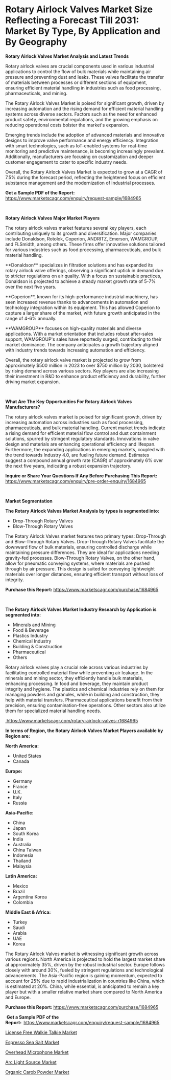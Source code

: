 <p><h1>Rotary Airlock Valves Market Size Reflecting a Forecast Till 2031: Market By Type, By Application and By Geography</h1></p><p><strong>Rotary Airlock Valves Market Analysis and Latest Trends</strong></p>
<p><p>Rotary airlock valves are crucial components used in various industrial applications to control the flow of bulk materials while maintaining air pressure and preventing dust and leaks. These valves facilitate the transfer of materials between processes or different sections of equipment, ensuring efficient material handling in industries such as food processing, pharmaceuticals, and mining.</p><p>The Rotary Airlock Valves Market is poised for significant growth, driven by increasing automation and the rising demand for efficient material handling systems across diverse sectors. Factors such as the need for enhanced product safety, environmental regulations, and the growing emphasis on reducing operational costs bolster the market's expansion. </p><p>Emerging trends include the adoption of advanced materials and innovative designs to improve valve performance and energy efficiency. Integration with smart technologies, such as IoT-enabled systems for real-time monitoring and predictive maintenance, is becoming increasingly prevalent. Additionally, manufacturers are focusing on customization and deeper customer engagement to cater to specific industry needs.</p><p>Overall, the Rotary Airlock Valves Market is expected to grow at a CAGR of 7.5% during the forecast period, reflecting the heightened focus on efficient substance management and the modernization of industrial processes.</p></p>
<p><strong>Get a Sample PDF of the Report:&nbsp;</strong> <a href="https://www.marketscagr.com/enquiry/request-sample/1684965?utm_campaign=1615&utm_medium=2&utm_source=Github&utm_content=ia&utm_term=19102024&utm_id=rotary-airlock-valves">https://www.marketscagr.com/enquiry/request-sample/1684965</a></p>
<p>&nbsp;</p>
<p><strong>Rotary Airlock Valves Major Market Players</strong></p>
<p><p>The rotary airlock valves market features several key players, each contributing uniquely to its growth and diversification. Major companies include Donaldson, Rotolok, Coperion, ANDRITZ, Emerson, WAMGROUP, and FLSmidth, among others. These firms offer innovative solutions tailored for various industries such as food processing, pharmaceuticals, and bulk material handling.</p><p>**Donaldson** specializes in filtration solutions and has expanded its rotary airlock valve offerings, observing a significant uptick in demand due to stricter regulations on air quality. With a focus on sustainable practices, Donaldson is projected to achieve a steady market growth rate of 5-7% over the next five years.</p><p>**Coperion**, known for its high-performance industrial machinery, has seen increased revenue thanks to advancements in automation and technology integration within its equipment. This has allowed Coperion to capture a larger share of the market, with future growth anticipated in the range of 4-6% annually.</p><p>**WAMGROUP** focuses on high-quality materials and diverse applications. With a market orientation that includes robust after-sales support, WAMGROUP's sales have reportedly surged, contributing to their market dominance. The company anticipates a growth trajectory aligned with industry trends towards increasing automation and efficiency.</p><p>Overall, the rotary airlock valve market is projected to grow from approximately $500 million in 2023 to over $750 million by 2030, bolstered by rising demand across various sectors. Key players are also increasing their investment in R&D to enhance product efficiency and durability, further driving market expansion.</p></p>
<p>&nbsp;</p>
<p><strong>What Are The Key Opportunities For Rotary Airlock Valves Manufacturers?</strong></p>
<p><p>The rotary airlock valves market is poised for significant growth, driven by increasing automation across industries such as food processing, pharmaceuticals, and bulk material handling. Current market trends indicate a rising demand for efficient material flow control and dust containment solutions, spurred by stringent regulatory standards. Innovations in valve design and materials are enhancing operational efficiency and lifespan. Furthermore, the expanding applications in emerging markets, coupled with the trend towards Industry 4.0, are fueling future demand. Estimates suggest a compound annual growth rate (CAGR) of approximately 6% over the next five years, indicating a robust expansion trajectory.</p></p>
<p><strong>Inquire or Share Your Questions If Any Before Purchasing This Report:</strong> <a href="https://www.marketscagr.com/enquiry/pre-order-enquiry/1684965?utm_campaign=1615&utm_medium=2&utm_source=Github&utm_content=ia&utm_term=19102024&utm_id=rotary-airlock-valves">https://www.marketscagr.com/enquiry/pre-order-enquiry/1684965</a></p>
<p>&nbsp;</p>
<p><strong>Market Segmentation</strong></p>
<p><strong>The Rotary Airlock Valves Market Analysis by types is segmented into:</strong></p>
<p><ul><li>Drop-Through Rotary Valves</li><li>Blow-Through Rotary Valves</li></ul></p>
<p><p>The Rotary Airlock Valves market features two primary types: Drop-Through and Blow-Through Rotary Valves. Drop-Through Rotary Valves facilitate the downward flow of bulk materials, ensuring controlled discharge while maintaining pressure differences. They are ideal for applications needing gravity-fed processes. Blow-Through Rotary Valves, on the other hand, allow for pneumatic conveying systems, where materials are pushed through by air pressure. This design is suited for conveying lightweight materials over longer distances, ensuring efficient transport without loss of integrity.</p></p>
<p><strong>Purchase this Report:&nbsp;</strong><a href="https://www.marketscagr.com/purchase/1684965?utm_campaign=1615&utm_medium=2&utm_source=Github&utm_content=ia&utm_term=19102024&utm_id=rotary-airlock-valves">https://www.marketscagr.com/purchase/1684965</a></p>
<p>&nbsp;</p>
<p><strong>The Rotary Airlock Valves Market Industry Research by Application is segmented into:</strong></p>
<p><ul><li>Minerals and Mining</li><li>Food & Beverage</li><li>Plastics Industry</li><li>Chemical Industry</li><li>Building & Construction</li><li>Pharmaceutical</li><li>Others</li></ul></p>
<p><p>Rotary airlock valves play a crucial role across various industries by facilitating controlled material flow while preventing air leakage. In the minerals and mining sector, they efficiently handle bulk materials, enhancing processing. In food and beverage, they maintain product integrity and hygiene. The plastics and chemical industries rely on them for managing powders and granules, while in building and construction, they help with material transfers. Pharmaceutical applications benefit from their precision, ensuring contamination-free operations. Other sectors also utilize them for specialized material handling needs.</p></p>
<p><a href="https://www.marketscagr.com/rotary-airlock-valves-r1684965?utm_campaign=1615&utm_medium=2&utm_source=Github&utm_content=ia&utm_term=19102024&utm_id=rotary-airlock-valves">&nbsp;https://www.marketscagr.com/rotary-airlock-valves-r1684965</a></p>
<p><strong>In terms of Region, the Rotary Airlock Valves Market Players available by Region are:</strong></p>
<p>
    <p> <strong> North America: </strong>
        <ul>
            <li>United States</li>
            <li>Canada</li>
        </ul>
        </p> 
    <p> <strong> Europe: </strong>
        <ul>
            <li>Germany</li>
            <li>France</li>
            <li>U.K.</li>
            <li>Italy</li>
            <li>Russia</li>
        </ul>
        </p> 
    <p> <strong> Asia-Pacific: </strong>
        <ul>
            <li>China</li>
            <li>Japan</li>
            <li>South Korea</li>
            <li>India</li>
            <li>Australia</li>
            <li>China Taiwan</li>
            <li>Indonesia</li>
            <li>Thailand</li>
            <li>Malaysia</li>
        </ul>
        </p> 
    <p> <strong> Latin America: </strong>
        <ul>
            <li>Mexico</li>
            <li>Brazil</li>
            <li>Argentina Korea</li>
            <li>Colombia</li>
        </ul>
        </p> 
    <p> <strong> Middle East & Africa: </strong>
        <ul>
            <li>Turkey</li>
            <li>Saudi</li>
            <li>Arabia</li>
            <li>UAE</li>
            <li>Korea</li>
        </ul>
    </p>
    </p>
<p><p>The Rotary Airlock Valves market is witnessing significant growth across various regions. North America is projected to hold the largest market share at approximately 35%, driven by the robust industrial sector. Europe follows closely with around 30%, fueled by stringent regulations and technological advancements. The Asia-Pacific region is gaining momentum, expected to account for 25% due to rapid industrialization in countries like China, which is estimated at 20%. China, while essential, is anticipated to remain a key player but with a smaller relative market share compared to North America and Europe.</p></p>
<p><strong>Purchase this Report: </strong><a href="https://www.marketscagr.com/purchase/1684965?utm_campaign=1615&utm_medium=2&utm_source=Github&utm_content=ia&utm_term=19102024&utm_id=rotary-airlock-valves">https://www.marketscagr.com/purchase/1684965</a></p>
<p>&nbsp;<strong>Get a Sample PDF of the Report:&nbsp;&nbsp;</strong><a href="https://www.marketscagr.com/enquiry/request-sample/1684965?utm_campaign=1615&utm_medium=2&utm_source=Github&utm_content=ia&utm_term=19102024&utm_id=rotary-airlock-valves">https://www.marketscagr.com/enquiry/request-sample/1684965</a></p>
<p><strong></strong></p>
<p><p><a href="https://www.linkedin.com/pulse/trends-global-license-free-walkie-talkie-market-forecast-vfudc?utm_campaign=1615&utm_medium=2&utm_source=Github&utm_content=ia&utm_term=19102024&utm_id=rotary-airlock-valves">License Free Walkie Talkie Market</a></p><p><a href="https://www.linkedin.com/pulse/pioneering-growth-analyzing-global-espresso-sea-salt-facre?utm_campaign=1615&utm_medium=2&utm_source=Github&utm_content=ia&utm_term=19102024&utm_id=rotary-airlock-valves">Espresso Sea Salt Market</a></p><p><a href="https://www.linkedin.com/pulse/disruption-innovation-overhead-microphone-industry-vejqc?utm_campaign=1615&utm_medium=2&utm_source=Github&utm_content=ia&utm_term=19102024&utm_id=rotary-airlock-valves">Overhead Microphone Market</a></p><p><a href="https://www.linkedin.com/pulse/insights-arc-light-source-market-players-size-geographical-gw3uc?utm_campaign=1615&utm_medium=2&utm_source=Github&utm_content=ia&utm_term=19102024&utm_id=rotary-airlock-valves">Arc Light Source Market</a></p><p><a href="https://www.linkedin.com/pulse/organic-carob-powder-mosaic-piecing-together-global-market-mpkie?utm_campaign=1615&utm_medium=2&utm_source=Github&utm_content=ia&utm_term=19102024&utm_id=rotary-airlock-valves">Organic Carob Powder Market</a></p></p>